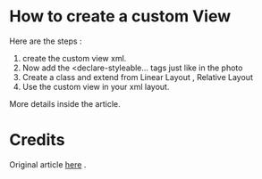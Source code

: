 # How to create a custom View


Here are the steps : 

1. create the custom view xml.
2. Now add the <declare-styleable... tags just like in the photo
3. Create a class and extend from Linear Layout , Relative Layout
4. Use the custom view in your xml layout.

More details inside the article.

# Credits

Original article [here](https://medium.com/@douglas.iacovelli/the-beauty-of-custom-views-and-how-to-do-it-79c7d78e2088) .